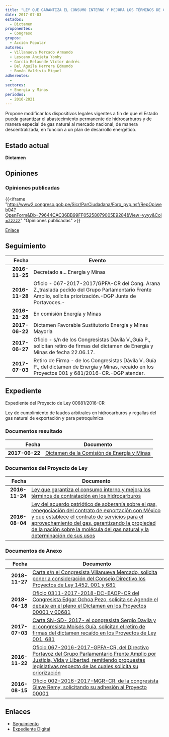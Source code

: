 ```yaml
---
title: "LEY QUE GARANTIZA EL CONSUMO INTERNO Y MEJORA LOS TÉRMINOS DE CONTRATACIÓN EN LOS HIDROCARBUROS"
date: 2017-07-03
estados: 
  - Dictamen
proponentes: 
  - Congreso
grupos: 
  - Acción Popular
autores: 
  - Villanueva Mercado Armando
  - Lescano Ancieta Yonhy
  - García Belaunde Víctor Andrés
  - Del Águila Herrera Edmundo
  - Román Valdivia Miguel
adherentes: 
  - 
sectores: 
  - Energía y Minas
periodos: 
  - 2016-2021
---
```


Propone modificar los dispositivos legales vigentes a fin de que el Estado pueda garantizar el abastecimiento permanente de hidrocarburos y de manera especial de gas natural al mercado nacional, de manera descentralizada, en función a un plan de desarrollo energético.


## Estado actual

**Dictamen**

## Opiniones

### Opiniones publicadas

{{<iframe "http://www2.congreso.gob.pe/Sicr/ParCiudadana/Foro_pvp.nsf/RepOpiweb04?OpenForm&Db=79644CAC36BB99FF05258079005E9284&View=yyyy&Col=zzzzz" "Opiniones publicadas" >}}

[Enlace](http://www2.congreso.gob.pe/Sicr/ParCiudadana/Foro_pvp.nsf/RepOpiweb04?OpenForm&Db=79644CAC36BB99FF05258079005E9284&View=yyyy&Col=zzzzz)

## Seguimiento

| Fecha | Evento |
|------:|--------|
| **2016-11-25** | Decretado a... Energía y Minas|
| **2016-11-28** | Oficio - 067-2017-2017/GPFA-CR del Cong. Arana Z.,traslada pedido del Grupo Parlamentario Frente Amplio, solicita priorización.-DGP Junta de Portavoces.-|
| **2016-11-28** | En comisión Energía y Minas|
| **2017-06-22** | Dictamen Favorable Sustitutorio Energía y Minas Mayoria|
| **2017-06-27** | Oficio - s/n de los Congresistas Dávila V.,Guía P., solicitan retiro de firmas del dictamen de Energía y Minas de fecha 22.06.17.|
| **2017-07-03** | Retiro de Firma - de los Congresistas Dávila V..Guía P., del dictamen de Energía y Minas, recaído en los Proyectos 001 y 681/2016-CR.-DGP atender.|


## Expediente

Expediente del Proyecto de Ley 00681/2016-CR

Ley de cumplimiento de laudos arbitrales en hidrocarburos y regalías del gas natural de exportación y para petroquímica


### Documentos resultado

| Fecha | Documento |
|------:|--------|
| **2017-06-22** | [Dictamen de la Comisión de Energía y Minas](http://www.leyes.congreso.gob.pe/Documentos/2016_2021/Dictamenes/Proyectos_de_Ley/00001DC11MAY20170622.pdf) |

### Documentos del Proyecto de Ley

| Fecha | Documento |
|------:|--------|
| **2016-11-24** | [Ley que garantiza el consumo interno y mejora los términos de contratación en los hidrocarburos](http://www.leyes.congreso.gob.pe/Documentos/2016_2021/Proyectos_de_Ley_y_de_Resoluciones_Legislativas/PL0068120161124.pdf) |
| **2016-08-04** | [Ley del acuerdo patriótico de soberanía sobre el gas, renegociación del contrato de exportación con México y que establece el contrato de servicios para el aprovechamiento del gas, garantizando la propiedad de la nación sobre la molécula del gas natural y la determinación de sus usos](http://www.leyes.congreso.gob.pe/Documentos/2016_2021/Proyectos_de_Ley_y_de_Resoluciones_Legislativas/PL0000120160804.pdf) |

### Documentos de Anexo

| Fecha | Documento |
|------:|--------|
| **2018-11-27** | [Carta s/n el Congresista Villanueva Mercado, solicita poner a consideración del Consejo Directivo los Proyectos de Ley 1452, 001 y 681](http://www.leyes.congreso.gob.pe/Documentos/2016_2021/Oficios/Congresistas/CARTA-S-N-AVM-20181127.pdf) |
| **2018-04-18** | [Oficio 0311-2017-2018-DC-EAOP-CR del Congresista Edgar Ochoa Pezo, solicita se Agende el debate en el pleno el Dictamen en los Proyectos 00001 y 00681](http://www.leyes.congreso.gob.pe/Documentos/2016_2021/Oficios/Congresistas/OFICIO-0311-2017-2018-DC-EAOP-CR.pdf) |
| **2017-07-03** | [Carta SN-SD- 2017- el congresista Sergio Davila y el congresista Moisés Guía, solicitan el retiro de firmas del dictamen recaído en los Proyectos de Ley 001, 681](http://www.leyes.congreso.gob.pe/Documentos/2016_2021/Retiro_de_Firmas/Dictamenes/CARTA-SN-SD.PDF) |
| **2016-11-22** | [Oficio 067-2016-2017-GPFA-CR, del Directivo Portavoz del Grupo Parlamentario Frente Amplio por Justicia, Vida y Libertad, remitiendo propuestas legislativas respecto de las cuales solicita su priorización](http://www.leyes.congreso.gob.pe/Documentos/2016_2021/Oficios/Grupos_Parlamentarios/OFICIO-067-2016-2017-GPFA-CR.pdf) |
| **2016-08-15** | [Oficio 002-2016-2017-MGR-CR, de la congresista Glave Remy, solicitando su adhesión al Proyecto 00001](http://www.leyes.congreso.gob.pe/Documentos/2016_2021/Adhesiones/Proyectos_de_Ley/OF-002-2016-2017-MGR-CR.pdf) |

## Enlaces 

- [Seguimiento](http://www2.congreso.gob.pe/Sicr/TraDocEstProc/CLProLey2016.nsf/f7fff46988ca05b1052578e100829cc7/8878f57068ab5c8705258075007c8c13?OpenDocument)
- [Expediente Digital](http://www2.congreso.gob.pehttp://www2.congreso.gob.pe/Sicr/TraDocEstProc/CLProLey2016.nsf/f7fff46988ca05b1052578e100829cc7/8878f57068ab5c8705258075007c8c13?OpenDocument&Click=05257FB7005EB655.eb71d0cf91d8294e05256cdf006b5706/$Body/0.1C6C)
